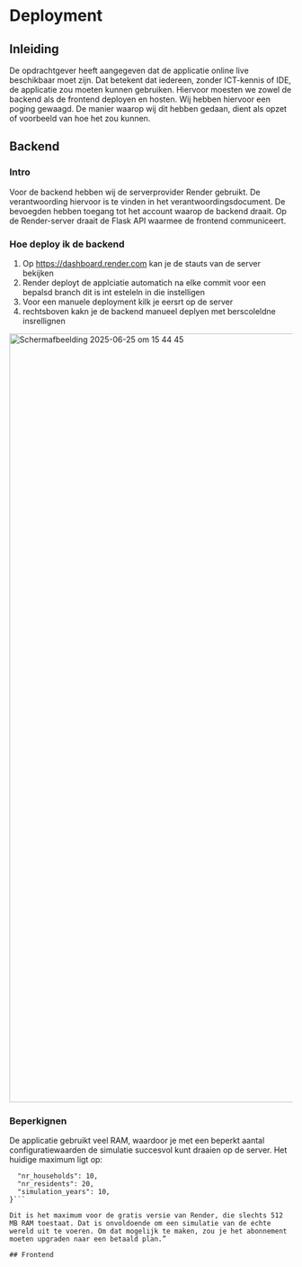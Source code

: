 # Deployment

## Inleiding
De opdrachtgever heeft aangegeven dat de applicatie online live beschikbaar moet zijn. Dat betekent dat iedereen, zonder ICT-kennis of IDE, de applicatie zou moeten kunnen gebruiken. Hiervoor moesten we zowel de backend als de frontend deployen en hosten. Wij hebben hiervoor een poging gewaagd. De manier waarop wij dit hebben gedaan, dient als opzet of voorbeeld van hoe het zou kunnen.

## Backend

### Intro
Voor de backend hebben wij de serverprovider Render gebruikt. De verantwoording hiervoor is te vinden in het verantwoordingsdocument. De bevoegden hebben toegang tot het account waarop de backend draait. Op de Render-server draait de Flask API waarmee de frontend communiceert.

### Hoe deploy ik de backend
1. Op https://dashboard.render.com kan je de stauts van de server bekijken
2. Render deployt de  applciatie automatich na elke commit voor een bepalsd branch dit is int esteleln in die instelligen
3. Voor een manuele deployment kilk je eersrt op de server
4. rechtsboven kakn je de backend manueel deplyen met berscoleldne insrellignen


<img width="1366" alt="Scherm­afbeelding 2025-06-25 om 15 44 45" src="https://github.com/user-attachments/assets/4864a9b8-7535-45e5-9b55-99ec1725ce6d" />

### Beperkignen
De applicatie gebruikt veel RAM, waardoor je met een beperkt aantal configuratiewaarden de simulatie succesvol kunt draaien op de server. Het huidige maximum ligt op:
```{
  "nr_households": 10,
  "nr_residents": 20,
  "simulation_years": 10,
}```

Dit is het maximum voor de gratis versie van Render, die slechts 512 MB RAM toestaat. Dat is onvoldoende om een simulatie van de echte wereld uit te voeren. Om dat mogelijk te maken, zou je het abonnement moeten upgraden naar een betaald plan.”

## Frontend

